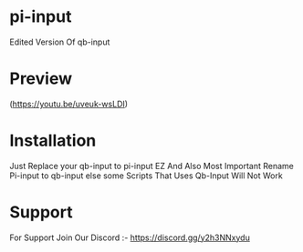 # pi-input
Edited Version Of qb-input

# Preview

(https://youtu.be/uveuk-wsLDI)

# Installation

Just Replace your qb-input to pi-input EZ
And Also Most Important Rename Pi-input to qb-input else some Scripts That Uses Qb-Input Will Not Work

# Support

For Support Join Our Discord :-
https://discord.gg/y2h3NNxydu
